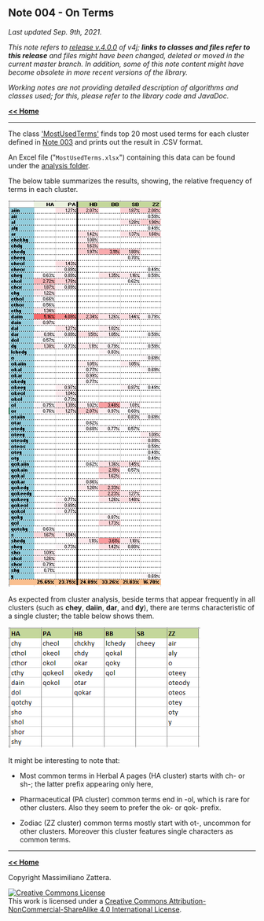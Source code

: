 ## Note 004 - On Terms

_Last updated Sep. 9th, 2021._

_This note refers to [release v.4.0.0](https://github.com/mzattera/v4j/tree/v.4.0.0) of v4j;
**links to classes and files refer to this release** and files might have been changed, deleted or moved in the current master branch.
In addition, some of this note content might have become obsolete in more recent versions of the library._

_Working notes are not providing detailed description of algorithms and classes used; for this, please refer to the 
library code and JavaDoc._

[**<< Home**](..)

---

The class
['MostUsedTerms'](https://github.com/mzattera/v4j/blob/v.4.0.0/eclipse/io.github.mzattera.v4j-apps/src/main/java/io/github/mattera/v4j/applications/MostUsedTerms.java)
finds top 20 most used terms for each cluster defined in [Note 003](../003) and prints out the result in .CSV format.

An Excel file ("`MostUsedTerms.xlsx`") containing this data can be found under the
[analysis folder](https://github.com/mzattera/v4j/tree/master/resources/analysis).

The below table summarizes the results, showing, the relative frequency of terms in each cluster.

![Most used terms](images/Terms.PNG)

As expected from cluster analysis, beside terms that appear frequently in all clusters (such as **chey**, **daiin**, **dar**, and **dy**),
there are terms characteristic of a single cluster; the table below shows them.

![Most used terms](images/Unique.PNG)

It might be interesting to note that:

- Most common terms in Herbal A pages (HA cluster) starts with ch- or sh-; the latter prefix appearing only here,

- Pharmaceutical (PA cluster) common terms end in -ol, which is rare for other clusters. Also they seem to prefer the ok- or qok- prefix.

- Zodiac (ZZ cluster) common terms mostly start with ot-, uncommon for other clusters. Moreover this cluster
features single characters as common terms.

---

[**<< Home**](..)

Copyright Massimiliano Zattera.

<a rel="license" href="http://creativecommons.org/licenses/by-nc-sa/4.0/"><img alt="Creative Commons License" style="border-width:0" src="https://i.creativecommons.org/l/by-nc-sa/4.0/88x31.png" /></a><br />This work is licensed under a <a rel="license" href="http://creativecommons.org/licenses/by-nc-sa/4.0/">Creative Commons Attribution-NonCommercial-ShareAlike 4.0 International License</a>.
